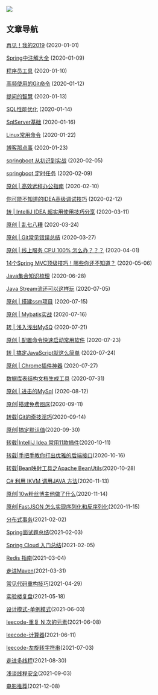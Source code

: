 ![](https://pic.downk.cc/item/5f13c6c314195aa594bba4d9.png)

## 文章导航

[再见！我的2019](https://mp.weixin.qq.com/s/hX7hAC0TXE-EtQ0Dx-5gWA) (2020-01-01)

[Spring中注解大全](https://mp.weixin.qq.com/s/UuzxgGg7Lsvsac9F_CLOcg) (2020-01-09)

[程序员工具](https://mp.weixin.qq.com/s/pOMx4rGvK_cdn8S9ljoWHw) (2020-01-10)

[高频使用的Git命令](https://mp.weixin.qq.com/s/tb0B_7wevt29RZJSiTJOPQ) (2020-01-12)

[提问的智慧](https://mp.weixin.qq.com/s/jEwacdYF8tifqX2CiOhHDw) (2020-01-13)

[SQL性能优化](https://mp.weixin.qq.com/s/1Tf7uSnAwVnI9PmWOtH65g) (2020-01-14)

[SqlServer基础](https://mp.weixin.qq.com/s/-p7Ni115nRRd3Q5AQ1O0dw) (2020-01-16)

[Linux常用命令](https://mp.weixin.qq.com/s/-p7Ni115nRRd3Q5AQ1O0dw) (2020-01-22)

[博客那点事](https://mp.weixin.qq.com/s/0wcSfzYsEMLS6qvxxnEpgw) (2020-01-23)

[springboot 从初识到实战](https://mp.weixin.qq.com/s/TjT43KpFDe_TpBw3kqf64Q) (2020-02-05)

[springboot 定时任务](https://mp.weixin.qq.com/s/SwBOJVpmh8_nhMHVlLMGuw) (2020-02-09)

[原创 | 高效远程办公指南](https://mp.weixin.qq.com/s/So0YNoMyp-F3c27ZaiuipQ) (2020-02-10)

[你可能不知道的IDEA高级调试技巧](https://mp.weixin.qq.com/s/RDVo56glqzWKDCaHnZ27hQ) (2020-02-12)

[转 | IntelliJ IDEA 超实用使用技巧分享](https://mp.weixin.qq.com/s/tfQ0OPc4VZT_rMMiFDzRog) (2020-03-11)

[原创 | 乱七八糟](https://mp.weixin.qq.com/s/fotPy19baScUjKJ-HvGMZw) (2020-03-24)

[原创 | Git常见错误总结](https://mp.weixin.qq.com/s/Z97aHUncuTx6_KQL7rZqKg) (2020-03-27)


[原创 | 线上服务 CPU 100% 怎么办？？？](https://mp.weixin.qq.com/s/NdeI13ZjmF-o2btSR23T-Q) (2020-04-01)

[14个Spring MVC顶级技巧！哪些你还不知道？](https://mp.weixin.qq.com/s/IjRKbjo7wKnqyus8mh1UqQ) (2020-05-06)

[Java集合知识梳理](https://mp.weixin.qq.com/s/FerinR8WZ6etnvMDArVWUw) (2020-06-28)

[Java Stream流还可以这样玩](https://mp.weixin.qq.com/s/B-gnxUJZ57b7GaTCqFOYNQ) (2020-07-05)

[原创 | 搭建ssm项目](https://mp.weixin.qq.com/s/0bG4rQNINakg-7NiBtIdqA) (2020-07-15)

[原创 | Mybatis实战](https://mp.weixin.qq.com/s/iNfi4lQWFqz-mMdwMyPccg) (2020-07-16)

[转 | 浅入浅出MySQ](https://mp.weixin.qq.com/s/a4LmjvQypRKCKfzrvn-lFA) (2020-07-21)

[原创 | 配置命令快速启动常用软件](https://mp.weixin.qq.com/s/QNJJr1darX3j9sja2Q1WVA) (2020-07-23)

[转 | 搞定JavaScript就这么简单](https://mp.weixin.qq.com/s/Mg0pafn0EOppCfM8X3VJOg) (2020-07-24)

[原创 | Chrome插件神器](https://mp.weixin.qq.com/s/sCm4eN7FapjGp5RGjHz90A) (2020-07-27)

[数据库表结构文档生成工具](https://mp.weixin.qq.com/s/nZ0ib-63mC7c0hen6ZfJxg) (2020-07-31)

[原创 | 进击的MySql](https://mp.weixin.qq.com/s/-3nlo-vTbK2-QTgI2tBvPQ) (2020-08-12)

[原创|搭建免费图床](https://mp.weixin.qq.com/s/GlxPta7sa_Emg2g3fbrZWw)(2020-09-11)

[转载|Git的奇技淫巧](https://mp.weixin.qq.com/s/OQ-MYB6cP3LjLyG1D2p_DA)(2020-09-14)

[原创|搞定默认值](https://mp.weixin.qq.com/s/vUb83e5muQzD1l8uUm63OA)(2020-09-30)

[转载|IntelliJ Idea 常用11款插件](https://mp.weixin.qq.com/s/wH_cUGVb9c4JKHuCjhMd2Q)(2020-10-11)

[转载|手把手教你打出优雅的后端接口](https://mp.weixin.qq.com/s/dn8kg0AQLejlR_CXWg-ySA)(2020-10-16)

[转载|Bean映射工具之Apache BeanUtils](https://mp.weixin.qq.com/s/QJ9VKkoqbKLw8eCBO1i01g)(2020-10-28)

[C# 利用 IKVM 调用JAVA 方法](https://mp.weixin.qq.com/s/9Dn6VQRb-KZi_4J2jovQQA)(2020-11-13)

[原创|10w粉丝博主他做了什么](https://mp.weixin.qq.com/s/VYv1T-e-kvMqF9mU9CbOcg)(2020-11-14)

[原创|FastJSON 怎么实现序列化和反序列化](https://mp.weixin.qq.com/s/uiNw5QKEnfvdJ4IU8SfbWw)(2020-11-15)

[分布式事务](https://mp.weixin.qq.com/s/t_MJdAHL_CSOQyt8m57CVQ)(2021-02-02)

[Spring面试题总结](https://mp.weixin.qq.com/s/ULE39Bjs9mhdDXitZId4-Q)(2021-02-03)

[Spring Cloud 入门总结](https://mp.weixin.qq.com/s/epmrYwwWf_1M2t54Dsk8hg)(2021-02-05)

[Redis 指南](https://mp.weixin.qq.com/s/WIShAZFUyUiNFgJem356SQ)(2021-03-04)

[走进Maven](https://mp.weixin.qq.com/s/pdky1dh0uOT7TOjokKqoDQ)(2021-03-31)

[常见代码重构技巧](https://mp.weixin.qq.com/s/rAKb68s2O7vwrxbb05FenQ)(2021-04-29)

[实验楼复盘](https://mp.weixin.qq.com/s/psLgSFESLDASD8GidFUDEw)(2021-05-18)

[设计模式-单例模式](https://mp.weixin.qq.com/s/bO-4EzysaRFw_9wqJ_P8jg)(2021-06-03)

[leecode-重复 N 次的元素](https://mp.weixin.qq.com/s/a-dWajtd1ADT7GFEtvNUiQ)(2021-06-08)

[leecode-计算器](https://mp.weixin.qq.com/s/a-dWajtd1ADT7GFEtvNUiQ)(2021-06-11)

[leecode-左旋转字符串](https://mp.weixin.qq.com/s/CiXiFGB02N-BXIkiSLpl-g)(2021-07-03)

[走进多线程](https://mp.weixin.qq.com/s/cz7lyUR4ZL2d-S_vRZ5-pw)(2021-08-30)

[浅谈线程安全](https://mp.weixin.qq.com/s/zQzRTNAXBD-PHm9k0CzxBw)(2021-09-03)

[电影推荐](https://mp.weixin.qq.com/s/S-MliiYR86D2QVqbmKwjyg)(2021-12-08)












